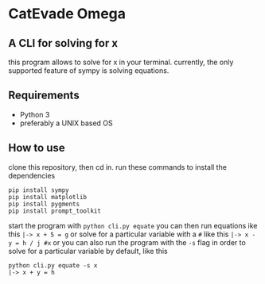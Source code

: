 # CatEvade Omega
## A CLI for solving for x

this program allows to solve for x in your terminal.
currently, the only supported feature of sympy is solving equations.

## Requirements

* Python 3
* preferably a UNIX based OS

## How to use

clone this repository, then cd in.
run these commands to install the dependencies
```
pip install sympy
pip install matplotlib
pip install pygments
pip install prompt_toolkit 
```
start the program with `python cli.py equate`
you can then run equations ike this
`|-> x + 5 = g`
or solve for a particular variable with a `#` like this
`|-> x - y = h / j #x`
or you can also run the program with the `-s` flag in order to solve for a particular variable by default, like this
```
python cli.py equate -s x
|-> x + y = h
```
